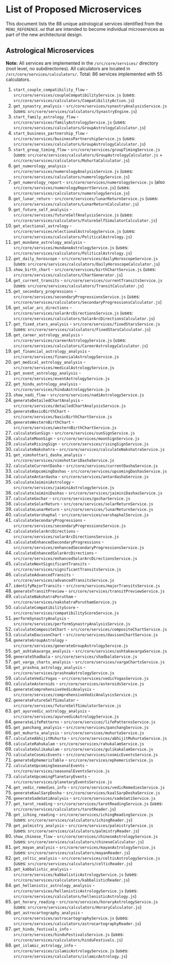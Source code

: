 # List of Proposed Microservices

This document lists the 88 unique astrological services identified from the `MENU_REFERENCE.md` that are intended to become individual microservices as part of the new architectural design.

## Astrological Microservices
**Note:** All services are implemented in the `/src/core/services/` directory (root level, no subdirectories). All calculators are located in `/src/core/services/calculators/`. Total: 86 services implemented with 55 calculators.

1.  `start_couple_compatibility_flow` - `src/core/services/coupleCompatibilityService.js` (uses: `src/core/services/calculators/CompatibilityAction.js`)
2.  `get_synastry_analysis` - `src/core/services/synastryAnalysisService.js` (uses: `src/core/services/calculators/SynastryEngine.js`)
3.  `start_family_astrology_flow` - `src/core/services/familyAstrologyService.js` (uses: `src/core/services/calculators/GroupAstrologyCalculator.js`)
4.  `start_business_partnership_flow` - `src/core/services/businessPartnershipService.js` (uses: `src/core/services/calculators/GroupAstrologyCalculator.js`)
5.  `start_group_timing_flow` - `src/core/services/groupTimingService.js` (uses: `src/core/services/calculators/GroupAstrologyCalculator.js` + `src/core/services/calculators/MuhurtaCalculator.js`)
6.  `get_numerology_analysis` - `src/core/services/numerologyAnalysisService.js` (uses: `src/core/services/calculators/numerologyService.js`)
7.  `get_numerology_report` - `src/core/services/numerologyService.js` (also `src/core/services/numerologyReportService.js`) (uses: `src/core/services/calculators/numerologyService.js`)
8.  `get_lunar_return` - `src/core/services/lunarReturnService.js` (uses: `src/core/services/calculators/LunarReturnCalculator.js`)
9.  `get_future_self_analysis` - `src/core/services/futureSelfAnalysisService.js` (uses: `src/core/services/calculators/FutureSelfSimulatorCalculator.js`)
10. `get_electional_astrology` - `src/core/services/electionalAstrologyService.js` (uses: `src/core/services/calculators/PoliticalAstrology.js`)
11. `get_mundane_astrology_analysis` - `src/core/services/mundaneAstrologyService.js` (uses: `src/core/services/calculators/PoliticalAstrology.js`)
12. `get_daily_horoscope` - `src/core/services/dailyHoroscopeService.js` (uses: `src/core/services/calculators/DailyHoroscopeCalculator.js`)
13. `show_birth_chart` - `src/core/services/birthChartService.js` (uses: `src/core/services/calculators/ChartGenerator.js`)
14. `get_current_transits` - `src/core/services/currentTransitsService.js` (uses: `src/core/services/calculators/TransitCalculator.js`)
15. `get_secondary_progressions` - `src/core/services/secondaryProgressionsService.js` (uses: `src/core/services/calculators/SecondaryProgressionsCalculator.js`)
16. `get_solar_arc_directions` - `src/core/services/solarArcDirectionsService.js` (uses: `src/core/services/calculators/SolarArcDirectionsCalculator.js`)
17. `get_fixed_stars_analysis` - `src/core/services/fixedStarsService.js` (uses: `src/core/services/calculators/FixedStarsCalculator.js`)
20. `get_career_astrology_analysis` - `src/core/services/careerAstrologyService.js` (uses: `src/core/services/calculators/CareerAstrologyCalculator.js`)
21. `get_financial_astrology_analysis` - `src/core/services/financialAstrologyService.js`
22. `get_medical_astrology_analysis` - `src/core/services/medicalAstrologyService.js`
23. `get_event_astrology_analysis` - `src/core/services/eventAstrologyService.js`
24. `get_hindu_astrology_analysis` - `src/core/services/hinduAstrologyService.js`
25. `show_nadi_flow` - `src/core/services/nadiAstrologyService.js`
26. `generateDetailedChartAnalysis` - `src/core/services/detailedChartAnalysisService.js`
27. `generateBasicBirthChart` - `src/core/services/basicBirthChartService.js`
28. `generateWesternBirthChart` - `src/core/services/westernBirthChartService.js`
29. `calculateSunSign` - `src/core/services/sunSignService.js`
30. `calculateMoonSign` - `src/core/services/moonSignService.js`
31. `calculateRisingSign` - `src/core/services/risingSignService.js`
32. `calculateNakshatra` - `src/core/services/calculateNakshatraService.js`
33. `get_vimshottari_dasha_analysis` - `src/core/services/vimshottariDashaService.js`
34. `calculateCurrentDasha` - `src/core/services/currentDashaService.js`
35. `calculateUpcomingDashas` - `src/core/services/upcomingDashasService.js`
36. `calculateAntardasha` - `src/core/services/antardashaService.js`
37. `calculateJaiminiAstrology` - `src/core/services/jaiminiAstrologyService.js`
38. `calculateJaiminiDashas` - `src/core/services/jaiminiDashasService.js`
39. `calculateGochar` - `src/core/services/gocharService.js`
40. `calculateSolarReturn` - `src/core/services/solarReturnService.js`
41. `calculateLunarReturn` - `src/core/services/lunarReturnService.js`
42. `calculateVarshaphal` - `src/core/services/varshaphalService.js`
43. `calculateSecondaryProgressions` - `src/core/services/secondaryProgressionsService.js`
44. `calculateSolarArcDirections` - `src/core/services/solarArcDirectionsService.js`
45. `calculateEnhancedSecondaryProgressions` - `src/core/services/enhancedSecondaryProgressionsService.js`
46. `calculateEnhancedSolarArcDirections` - `src/core/services/enhancedSolarArcDirectionsService.js`
47. `calculateNextSignificantTransits` - `src/core/services/significantTransitsService.js`
48. `calculateAdvancedTransits` - `src/core/services/advancedTransitsService.js`
49. `identifyMajorTransits` - `src/core/services/majorTransitsService.js`
50. `generateTransitPreview` - `src/core/services/transitPreviewService.js`
51. `calculateNakshatraPorutham` - `src/core/services/nakshatraPoruthamService.js`
52. `calculateCompatibilityScore` - `src/core/services/compatibilityScoreService.js`
53. `performSynastryAnalysis` - `src/core/services/performSynastryAnalysisService.js`
54. `calculateCompositeChart` - `src/core/services/compositeChartService.js`
55. `calculateDavisonChart` - `src/core/services/davisonChartService.js`
56. `generateGroupAstrology` - `src/core/services/generateGroupAstrologyService.js`
57. `get_ashtakavarga_analysis` - `src/core/services/ashtakavargaService.js`
58. `generateShadbala` - `src/core/services/shadbalaService.js`
59. `get_varga_charts_analysis` - `src/core/services/vargaChartsService.js`
60. `get_prashna_astrology_analysis` - `src/core/services/prashnaAstrologyService.js`
61. `calculateVedicYogas` - `src/core/services/vedicYogasService.js`
62. `calculateAsteroids` - `src/core/services/asteroidsService.js`
63. `generateComprehensiveVedicAnalysis` - `src/core/services/comprehensiveVedicAnalysisService.js`
64. `generateFutureSelfSimulator` - `src/core/services/futureSelfSimulatorService.js`
65. `get_ayurvedic_astrology_analysis` - `src/core/services/ayurvedicAstrologyService.js`
66. `generateLifePatterns` - `src/core/services/lifePatternsService.js`
67. `get_panchang_analysis` - `src/core/services/panchangService.js`
68. `get_muhurta_analysis` - `src/core/services/muhurtaService.js`
69. `calculateAbhijitMuhurta` - `src/core/services/abhijitMuhurtaService.js`
70. `calculateRahukalam` - `src/core/services/rahukalamService.js`
71. `calculateGulikakalam` - `src/core/services/gulikakalamService.js`
72. `calculateCosmicEvents` - `src/core/services/cosmicEventsService.js`
73. `generateEphemerisTable` - `src/core/services/ephemerisService.js`
74. `calculateUpcomingSeasonalEvents` - `src/core/services/seasonalEventsService.js`
75. `calculateUpcomingPlanetaryEvents` - `src/core/services/planetaryEventsService.js`
76. `get_vedic_remedies_info` - `src/core/services/vedicRemediesService.js`
77. `generateKaalSarpDosha` - `src/core/services/kaalSarpDoshaService.js`
78. `generateSadeSatiAnalysis` - `src/core/services/sadeSatiService.js`
79. `get_tarot_reading` - `src/core/services/tarotReadingService.js` (uses: `src/core/services/calculators/tarotReader.js`)
80. `get_iching_reading` - `src/core/services/ichingReadingService.js` (uses: `src/core/services/calculators/ichingReader.js`)
81. `get_palmistry_analysis` - `src/core/services/palmistryService.js` (uses: `src/core/services/calculators/palmistryReader.js`)
82. `show_chinese_flow` - `src/core/services/chineseAstrologyService.js` (uses: `src/core/services/calculators/chineseCalculator.js`)
83. `get_mayan_analysis` - `src/core/services/mayanAstrologyService.js` (uses: `src/core/services/calculators/mayanReader.js`)
84. `get_celtic_analysis` - `src/core/services/celticAstrologyService.js` (uses: `src/core/services/calculators/celticReader.js`)
85. `get_kabbalistic_analysis` - `src/core/services/kabbalisticAstrologyService.js` (uses: `src/core/services/calculators/kabbalisticReader.js`)
86. `get_hellenistic_astrology_analysis` - `src/core/services/hellenisticAstrologyService.js` (uses: `src/core/services/calculators/hellenisticAstrology.js`)
87. `get_horary_reading` - `src/core/services/horaryAstrologyService.js` (uses: `src/core/services/calculators/HoraryCalculator.js`)
88. `get_astrocartography_analysis` - `src/core/services/astrocartographyService.js` (uses: `src/core/services/calculators/astrocartographyReader.js`)
89. `get_hindu_festivals_info` - `src/core/services/hinduFestivalsService.js` (uses: `src/core/services/calculators/hinduFestivals.js`)
90. `get_islamic_astrology_info` - `src/core/services/islamicAstrologyService.js` (uses: `src/core/services/calculators/islamicAstrology.js`)